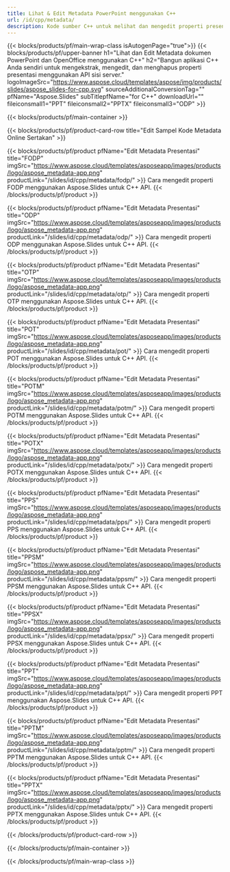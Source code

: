 ```yaml
---
title: Lihat & Edit Metadata PowerPoint menggunakan C++
url: /id/cpp/metadata/
description: Kode sumber C++ untuk melihat dan mengedit properti presentasi
---
```


{{< blocks/products/pf/main-wrap-class isAutogenPage="true">}}
{{< blocks/products/pf/upper-banner h1="Lihat dan Edit Metadata dokumen PowerPoint dan OpenOffice menggunakan C++" h2="Bangun aplikasi C++ Anda sendiri untuk mengekstrak, mengedit, dan menghapus properti presentasi menggunakan API sisi server." logoImageSrc="https://www.aspose.cloud/templates/aspose/img/products/slides/aspose_slides-for-cpp.svg" sourceAdditionalConversionTag="" pfName="Aspose.Slides" subTitlepfName="for C++" downloadUrl="" fileiconsmall1="PPT" fileiconsmall2="PPTX" fileiconsmall3="ODP" >}}

{{< blocks/products/pf/main-container >}}

{{< blocks/products/pf/product-card-row title="Edit Sampel Kode Metadata Online Sertakan" >}}

{{< blocks/products/pf/product pfName="Edit Metadata Presentasi" title="FODP" imgSrc="https://www.aspose.cloud/templates/asposeapp/images/products/logo/aspose_metadata-app.png" productLink="/slides/id/cpp/metadata/fodp/" >}}
Cara mengedit properti FODP menggunakan Aspose.Slides untuk C++ API.
{{< /blocks/products/pf/product >}}

{{< blocks/products/pf/product pfName="Edit Metadata Presentasi" title="ODP" imgSrc="https://www.aspose.cloud/templates/asposeapp/images/products/logo/aspose_metadata-app.png" productLink="/slides/id/cpp/metadata/odp/" >}}
Cara mengedit properti ODP menggunakan Aspose.Slides untuk C++ API.
{{< /blocks/products/pf/product >}}

{{< blocks/products/pf/product pfName="Edit Metadata Presentasi" title="OTP" imgSrc="https://www.aspose.cloud/templates/asposeapp/images/products/logo/aspose_metadata-app.png" productLink="/slides/id/cpp/metadata/otp/" >}}
Cara mengedit properti OTP menggunakan Aspose.Slides untuk C++ API.
{{< /blocks/products/pf/product >}}

{{< blocks/products/pf/product pfName="Edit Metadata Presentasi" title="POT" imgSrc="https://www.aspose.cloud/templates/asposeapp/images/products/logo/aspose_metadata-app.png" productLink="/slides/id/cpp/metadata/pot/" >}}
Cara mengedit properti POT menggunakan Aspose.Slides untuk C++ API.
{{< /blocks/products/pf/product >}}

{{< blocks/products/pf/product pfName="Edit Metadata Presentasi" title="POTM" imgSrc="https://www.aspose.cloud/templates/asposeapp/images/products/logo/aspose_metadata-app.png" productLink="/slides/id/cpp/metadata/potm/" >}}
Cara mengedit properti POTM menggunakan Aspose.Slides untuk C++ API.
{{< /blocks/products/pf/product >}}

{{< blocks/products/pf/product pfName="Edit Metadata Presentasi" title="POTX" imgSrc="https://www.aspose.cloud/templates/asposeapp/images/products/logo/aspose_metadata-app.png" productLink="/slides/id/cpp/metadata/potx/" >}}
Cara mengedit properti POTX menggunakan Aspose.Slides untuk C++ API.
{{< /blocks/products/pf/product >}}

{{< blocks/products/pf/product pfName="Edit Metadata Presentasi" title="PPS" imgSrc="https://www.aspose.cloud/templates/asposeapp/images/products/logo/aspose_metadata-app.png" productLink="/slides/id/cpp/metadata/pps/" >}}
Cara mengedit properti PPS menggunakan Aspose.Slides untuk C++ API.
{{< /blocks/products/pf/product >}}

{{< blocks/products/pf/product pfName="Edit Metadata Presentasi" title="PPSM" imgSrc="https://www.aspose.cloud/templates/asposeapp/images/products/logo/aspose_metadata-app.png" productLink="/slides/id/cpp/metadata/ppsm/" >}}
Cara mengedit properti PPSM menggunakan Aspose.Slides untuk C++ API.
{{< /blocks/products/pf/product >}}

{{< blocks/products/pf/product pfName="Edit Metadata Presentasi" title="PPSX" imgSrc="https://www.aspose.cloud/templates/asposeapp/images/products/logo/aspose_metadata-app.png" productLink="/slides/id/cpp/metadata/ppsx/" >}}
Cara mengedit properti PPSX menggunakan Aspose.Slides untuk C++ API.
{{< /blocks/products/pf/product >}}

{{< blocks/products/pf/product pfName="Edit Metadata Presentasi" title="PPT" imgSrc="https://www.aspose.cloud/templates/asposeapp/images/products/logo/aspose_metadata-app.png" productLink="/slides/id/cpp/metadata/ppt/" >}}
Cara mengedit properti PPT menggunakan Aspose.Slides untuk C++ API.
{{< /blocks/products/pf/product >}}

{{< blocks/products/pf/product pfName="Edit Metadata Presentasi" title="PPTM" imgSrc="https://www.aspose.cloud/templates/asposeapp/images/products/logo/aspose_metadata-app.png" productLink="/slides/id/cpp/metadata/pptm/" >}}
Cara mengedit properti PPTM menggunakan Aspose.Slides untuk C++ API.
{{< /blocks/products/pf/product >}}

{{< blocks/products/pf/product pfName="Edit Metadata Presentasi" title="PPTX" imgSrc="https://www.aspose.cloud/templates/asposeapp/images/products/logo/aspose_metadata-app.png" productLink="/slides/id/cpp/metadata/pptx/" >}}
Cara mengedit properti PPTX menggunakan Aspose.Slides untuk C++ API.
{{< /blocks/products/pf/product >}}



{{< /blocks/products/pf/product-card-row >}}

{{< /blocks/products/pf/main-container >}}
    
{{< /blocks/products/pf/main-wrap-class >}}